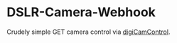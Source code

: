 # DSLR-Camera-Webhook

Crudely simple GET camera control via [digiCamControl](https://github.com/dukus/digiCamControl).
